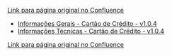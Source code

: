 [Link para página original no Confluence](https://openfinancebrasil.atlassian.net/wiki/spaces/OF/pages/17371401)

- [Informações Gerais - Cartão de Crédito - v1.0.4](../../../../../../../OF/Open%20Finance%20Brasil/Especifica%c3%a7%c3%b5es%20de%20APIs/Dados%20do%20Cliente%20%e2%80%93%20DC/[DC]%20API%20-%20Cart%c3%a3o%20de%20Cr%c3%a9dito/Hist%c3%b3rico%20de%20Especifica%c3%a7%c3%b5es%20-%20[DC]%20Cart%c3%a3o%20de%20Cr%c3%a9dito/v1.0.4%20-%20Cart%c3%a3o%20de%20Cr%c3%a9dito/Informa%c3%a7%c3%b5es%20Gerais%20-%20Cart%c3%a3o%20de%20Cr%c3%a9dito%20-%20v1.0.4)
- [Informações Técnicas - Cartão de Crédito - v1.0.4](../../../../../../../OF/Open%20Finance%20Brasil/Especifica%c3%a7%c3%b5es%20de%20APIs/Dados%20do%20Cliente%20%e2%80%93%20DC/[DC]%20API%20-%20Cart%c3%a3o%20de%20Cr%c3%a9dito/Hist%c3%b3rico%20de%20Especifica%c3%a7%c3%b5es%20-%20[DC]%20Cart%c3%a3o%20de%20Cr%c3%a9dito/v1.0.4%20-%20Cart%c3%a3o%20de%20Cr%c3%a9dito/Informa%c3%a7%c3%b5es%20T%c3%a9cnicas%20-%20Cart%c3%a3o%20de%20Cr%c3%a9dito%20-%20v1.0.4)

[Link para página original no Confluence](https://openfinancebrasil.atlassian.net/wiki/spaces/OF/pages/17371401)
